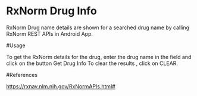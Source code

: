# RxNorm Drug Info

RxNorm Drug name details are shown for a searched drug name by calling RxNorm REST APIs in Android App.

#Usage

To get the RxNorm details for the drug, enter the drug name in the field and click on the button Get Drug Info
To clear the results , click on CLEAR.

#References

https://rxnav.nlm.nih.gov/RxNormAPIs.html#
